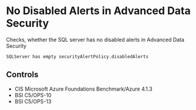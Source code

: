 # No Disabled Alerts in Advanced Data Security

Checks, whether the SQL server has no disabled alerts in Advanced Data Security

```ccl
SQLServer has empty securityAlertPolicy.disabledAlerts
```

## Controls

* CIS Microsoft Azure Foundations Benchmark/Azure 4.1.3
* BSI C5/OPS-10
* BSI C5/OPS-13